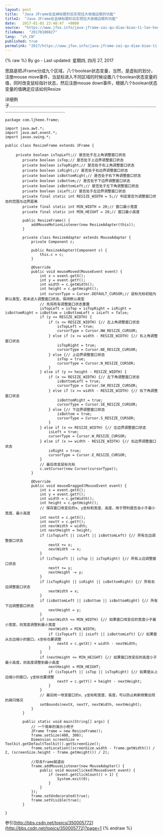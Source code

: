 ```yaml
---
layout: post
title:  "Java JFrame在去掉标题栏后实现拉大收缩边框的功能"
title2:  "Java JFrame在去掉标题栏后实现拉大收缩边框的功能"
date:   2017-01-01 23:48:47  +0800
source:  "https://www.jfox.info/java-jframe-zai-qu-diao-biao-ti-lan-hou-shi-xian-la-da-shou-suo-bian-kuang-de-gong-neng.html"
fileName:  "20170100827"
lang:  "zh_CN"
published: true
permalink: "2017/https://www.jfox.info/java-jframe-zai-qu-diao-biao-ti-lan-hou-shi-xian-la-da-shou-suo-bian-kuang-de-gong-neng.html"
---
```

{% raw %}
By go - Last updated: 星期四, 四月 27, 2017

 思路是把JFrame分成九个区域，八个boolean状态变量，当然，是虚拟的划分，注册mouse move事件，当鼠标进入不同区域的时候设置八个boolean状态变量的值，同时改变鼠标指针状态，然后注册mouse down事件，根据八个boolean状态变量的值确定应该如何Resize 

详细例子…………………………………………………………………………………………………………………………………………………….

    package com.ljheee.frame;
    
    import java.awt.*;
    import java.awt.event.*;
    import javax.swing.*;
    
    public class ResizeFrame extends JFrame {
    
         private boolean isTopLeft;// 是否处于左上角调整窗口状态
            private boolean isTop;// 是否处于上边界调整窗口状态
            private boolean isTopRight;// 是否处于右上角调整窗口状态
            private boolean isRight;// 是否处于右边界调整窗口状态
            private boolean isBottomRight;// 是否处于右下角调整窗口状态
            private boolean isBottom;// 是否处于下边界调整窗口状态
            private boolean isBottomLeft;// 是否处于左下角调整窗口状态
            private boolean isLeft;// 是否处于左边界调整窗口状态
            private final static int RESIZE_WIDTH = 5;// 判定是否为调整窗口状态的范围与边界距离
            private final static int MIN_WIDTH = 20;// 窗口最小宽度
            private final static int MIN_HEIGHT = 20;// 窗口最小高度
             
            public ResizeFrame() {
                addMouseMotionListener(new ResizeAdapter(this));
            }
             
            private class ResizeAdapter extends MouseAdapter {
                private Component c;
                 
                public ResizeAdapter(Component c) {
                    this.c = c;
                }
                 
                @Override
                public void mouseMoved(MouseEvent event) {
                    int x = event.getX();
                    int y = event.getY();
                    int width = c.getWidth();
                    int height = c.getHeight();
                    int cursorType = Cursor.DEFAULT_CURSOR;// 鼠标光标初始为默认类型，若未进入调整窗口状态，保持默认类型
                    // 先将所有调整窗口状态重置
                    isTopLeft = isTop = isTopRight = isRight = isBottomRight = isBottom = isBottomLeft = isLeft = false;
                    if (y <= RESIZE_WIDTH) {
                        if (x <= RESIZE_WIDTH) {// 左上角调整窗口状态
                            isTopLeft = true;
                            cursorType = Cursor.NW_RESIZE_CURSOR;
                        } else if (x >= width - RESIZE_WIDTH) {// 右上角调整窗口状态
                            isTopRight = true;
                            cursorType = Cursor.NE_RESIZE_CURSOR;
                        } else {// 上边界调整窗口状态
                            isTop = true;
                            cursorType = Cursor.N_RESIZE_CURSOR;
                        }
                    } else if (y >= height - RESIZE_WIDTH) {
                        if (x <= RESIZE_WIDTH) {// 左下角调整窗口状态
                            isBottomLeft = true;
                            cursorType = Cursor.SW_RESIZE_CURSOR;
                        } else if (x >= width - RESIZE_WIDTH) {// 右下角调整窗口状态
                            isBottomRight = true;
                            cursorType = Cursor.SE_RESIZE_CURSOR;
                        } else {// 下边界调整窗口状态
                            isBottom = true;
                            cursorType = Cursor.S_RESIZE_CURSOR;
                        }
                    } else if (x <= RESIZE_WIDTH) {// 左边界调整窗口状态
                        isLeft = true;
                        cursorType = Cursor.W_RESIZE_CURSOR;
                    } else if (x >= width - RESIZE_WIDTH) {// 右边界调整窗口状态
                        isRight = true;
                        cursorType = Cursor.E_RESIZE_CURSOR;
                    }
                    // 最后改变鼠标光标
                    c.setCursor(new Cursor(cursorType));
                }
                 
                @Override
                public void mouseDragged(MouseEvent event) {
                    int x = event.getX();
                    int y = event.getY();
                    int width = c.getWidth();
                    int height = c.getHeight();
                    // 保存窗口改变后的x、y坐标和宽度、高度，用于预判是否会小于最小宽度、最小高度
                    int nextX = c.getX();
                    int nextY = c.getY();
                    int nextWidth = width;
                    int nextHeight = height;
                    if (isTopLeft || isLeft || isBottomLeft) {// 所有左边调整窗口状态
                        nextX += x;
                        nextWidth -= x;
                    }
                    if (isTopLeft || isTop || isTopRight) {// 所有上边调整窗口状态
                        nextY += y;
                        nextHeight -= y;
                    }
                    if (isTopRight || isRight || isBottomRight) {// 所有右边调整窗口状态
                        nextWidth = x;
                    }
                    if (isBottomLeft || isBottom || isBottomRight) {// 所有下边调整窗口状态
                        nextHeight = y;
                    }
                    if (nextWidth <= MIN_WIDTH) {// 如果窗口改变后的宽度小于最小宽度，则宽度调整到最小宽度
                        nextWidth = MIN_WIDTH;
                        if (isTopLeft || isLeft || isBottomLeft) {// 如果是从左边缩小的窗口，x坐标也要调整
                            nextX = c.getX() + width - nextWidth;
                        }
                    }
                    if (nextHeight <= MIN_HEIGHT) {// 如果窗口改变后的高度小于最小高度，则高度调整到最小高度
                        nextHeight = MIN_HEIGHT;
                        if (isTopLeft || isTop || isTopRight) {// 如果是从上边缩小的窗口，y坐标也要调整
                            nextY = c.getY() + height - nextHeight;
                        }
                    }
                    // 最后统一改变窗口的x、y坐标和宽度、高度，可以防止刷新频繁出现的屏闪情况
                    setBounds(nextX, nextY, nextWidth, nextHeight);
                }
            }
             
            public static void main(String[] args) {
                // 一个简单的演示小例子
                JFrame frame = new ResizeFrame();
                frame.setSize(400, 300);
                Dimension screenSize = Toolkit.getDefaultToolkit().getScreenSize();
                frame.setLocation((screenSize.width - frame.getWidth()) / 2, (screenSize.height - frame.getHeight()) / 2);
              
                //双击frame就退出
                frame.addMouseListener(new MouseAdapter() {
                    public void mouseClicked(MouseEvent event) {
                        if (event.getClickCount() > 1) {
                            System.exit(0);
                        }
                    }
                });
                frame.setUndecorated(true);
                frame.setVisible(true);
            }
      
    }

参引[http://bbs.csdn.net/topics/350005772](http://bbs.csdn.net/topics/350005772)?page=1
{% endraw %}
